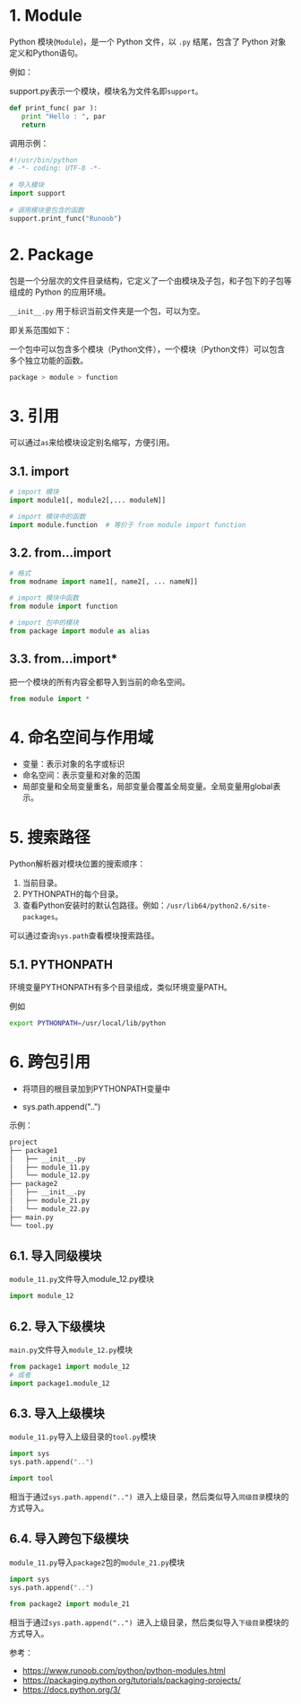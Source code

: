 # 1. Module

Python 模块(`Module`)，是一个 Python 文件，以 `.py` 结尾，包含了 Python 对象定义和Python语句。

例如：

support.py表示一个模块，模块名为文件名即`support`。

```python
def print_func( par ):
   print "Hello : ", par
   return
```

调用示例：

```python
#!/usr/bin/python
# -*- coding: UTF-8 -*-
 
# 导入模块
import support
 
# 调用模块里包含的函数
support.print_func("Runoob")
```

# 2. Package

包是一个分层次的文件目录结构，它定义了一个由模块及子包，和子包下的子包等组成的 Python 的应用环境。

`__init__.py` 用于标识当前文件夹是一个包，可以为空。

即关系范围如下：

一个包中可以包含多个模块（Python文件），一个模块（Python文件）可以包含多个独立功能的函数。

```bash
package > module > function
```

# 3. 引用

可以通过`as`来给模块设定别名缩写，方便引用。

## 3.1. import

```python
# import 模块
import module1[, module2[,... moduleN]]

# import 模块中的函数
import module.function  # 等价于 from module import function
```

## 3.2. from…import

```python
# 格式
from modname import name1[, name2[, ... nameN]]

# import 模块中函数
from module import function

# import 包中的模块
from package import module as alias
```

## 3.3. from…import* 

把一个模块的所有内容全都导入到当前的命名空间。

```python
from module import *
```

# 4. 命名空间与作用域

- 变量：表示对象的名字或标识
- 命名空间：表示变量和对象的范围
- 局部变量和全局变量重名，局部变量会覆盖全局变量。全局变量用global表示。

# 5. 搜索路径

Python解析器对模块位置的搜索顺序：

1. 当前目录。
2. PYTHONPATH的每个目录。
3. 查看Python安装时的默认包路径。例如：`/usr/lib64/python2.6/site-packages`。

可以通过查询`sys.path`查看模块搜索路径。

## 5.1. PYTHONPATH

环境变量PYTHONPATH有多个目录组成，类似环境变量PATH。

例如

```bash
export PYTHONPATH=/usr/local/lib/python
```

# 6. 跨包引用

- 将项目的根目录加到PYTHONPATH变量中

- sys.path.append("..")

示例：

```bash
project
├── package1
│   ├── __init__.py
│   ├── module_11.py
│   └── module_12.py
├── package2
│   ├── __init__.py
│   ├── module_21.py
│   └── module_22.py
├── main.py
└── tool.py
```

## 6.1. 导入同级模块

`module_11.py`文件导入module_12.py模块

```python
import module_12
```

## 6.2. 导入下级模块

`main.py`文件导入`module_12.py`模块

```python
from package1 import module_12
# 或者
import package1.module_12
```

## 6.3. 导入上级模块

`module_11.py`导入上级目录的`tool.py`模块

```python
import sys 
sys.path.append("..") 

import tool
```

相当于通过`sys.path.append("..") `进入上级目录，然后类似导入`同级目录`模块的方式导入。

## 6.4. 导入跨包下级模块

`module_11.py`导入`package2`包的`module_21.py`模块

```python
import sys 
sys.path.append("..") 

from package2 import module_21
```

相当于通过`sys.path.append("..") `进入上级目录，然后类似导入`下级目录`模块的方式导入。





参考：

- https://www.runoob.com/python/python-modules.html
- https://packaging.python.org/tutorials/packaging-projects/
- https://docs.python.org/3/